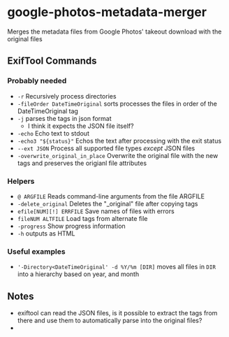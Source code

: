 # google-photos-metadata-merger

Merges the metadata files from Google Photos' takeout download with the original files

## ExifTool Commands

### Probably needed

- `-r` Recursively process directories
- `-fileOrder DateTimeOriginal` sorts processes the files in order of the DateTimeOriginal tag
- `-j` parses the tags in json format
  - I think it expects the JSON file itself?
- `-echo` Echo text to stdout
- `-echo3 "${status}"` Echos the text after processing with the exit status
- `--ext JSON` Process all supported file types _except_ JSON files
- `-overwrite_original_in_place` Overwrite the original file with the new tags and preserves the origianl file attributes

### Helpers

- `@ ARGFILE` Reads command-line arguments from the file ARGFILE
- `-delete_original` Deletes the "\_original" file after copying tags
- `efile[NUM][!] ERRFILE` Save names of files with errors
- `fileNUM ALTFILE` Load tags from alternate file
- `-progress` Show progress information
- `-h` outputs as HTML

### Useful examples

- `'-Directory<DateTimeOriginal' -d %Y/%m [DIR]` moves all files in `DIR` into a hierarchy based on year, and month

## Notes

- exiftool can read the JSON files, is it possible to extract the tags from there and use them to automatically parse into the original files?
-
